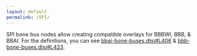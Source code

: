 ```yaml
---
layout: default
permalink: /SPI/
---
```


SPI bone bus nodes allow creating compatible overlays for BBBWl, BBB, & BBAI. For the definitions, you can see [bbai-bone-buses.dtsi#L406](https://github.com/lorforlinux/BeagleBoard-DeviceTrees/blob/97a6f0daa9eab09633a2064f68a53b107d6e3968/src/arm/bbai-bone-buses.dtsi#L406) & [bbb-bone-buses.dtsi#L423](https://github.com/lorforlinux/BeagleBoard-DeviceTrees/blob/97a6f0daa9eab09633a2064f68a53b107d6e3968/src/arm/bbb-bone-buses.dtsi#L423).